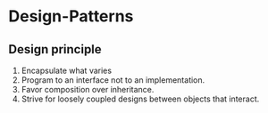 # Design-Patterns

## Design principle
1. Encapsulate what varies
2. Program to an interface not to an implementation.
3. Favor composition over inheritance. 
4. Strive for loosely coupled designs between objects that interact.
